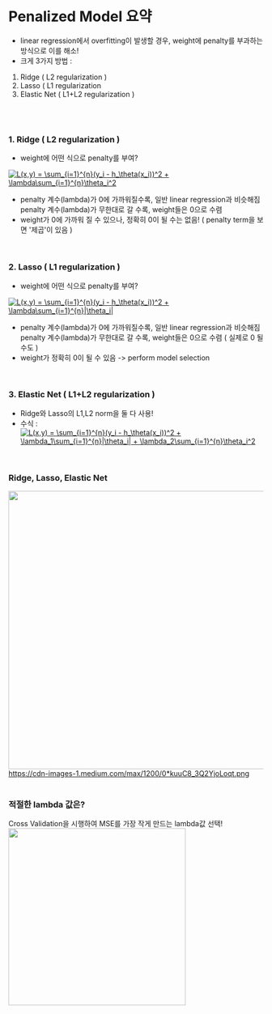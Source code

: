 # Penalized Model 요약
- linear regression에서 overfitting이 발생할 경우, weight에 penalty를 부과하는 방식으로 이를 해소!
- 크게 3가지 방법 : 
 1) Ridge ( L2 regularization )
 2) Lasso ( L1 regularization
 3) Elastic Net ( L1+L2 regularization )
</br>
</br>

### 1. Ridge ( L2 regularization )
- weight에 어떤 식으로 penalty를 부여? </br>

<a href="https://www.codecogs.com/eqnedit.php?latex=L(x,y)&space;=&space;\sum_{i=1}^{n}(y_i&space;-&space;h_\theta(x_i))^2&space;&plus;&space;\lambda\sum_{i=1}^{n}\theta_i^2" target="_blank"><img src="https://latex.codecogs.com/gif.latex?L(x,y)&space;=&space;\sum_{i=1}^{n}(y_i&space;-&space;h_\theta(x_i))^2&space;&plus;&space;\lambda\sum_{i=1}^{n}\theta_i^2" title="L(x,y) = \sum_{i=1}^{n}(y_i - h_\theta(x_i))^2 + \lambda\sum_{i=1}^{n}\theta_i^2" /></a>
</br>
- penalty 계수(lambda)가 0에 가까워질수록, 일반 linear regression과 비슷해짐 </br>
  penalty 계수(lambda)가 무한대로 갈 수록, weight들은 0으로 수렴
- weight가 0에 가까워 질 수 있으나, 정확히 0이 될 수는 없음! ( penalty term을 보면 '제곱'이 있음 )
</br>

### 2. Lasso ( L1 regularization )
- weight에 어떤 식으로 penalty를 부여? </br>

<a href="https://www.codecogs.com/eqnedit.php?latex=L(x,y)&space;=&space;\sum_{i=1}^{n}(y_i&space;-&space;h_\theta(x_i))^2&space;&plus;&space;\lambda\sum_{i=1}^{n}|\theta_i|" target="_blank"><img src="https://latex.codecogs.com/gif.latex?L(x,y)&space;=&space;\sum_{i=1}^{n}(y_i&space;-&space;h_\theta(x_i))^2&space;&plus;&space;\lambda\sum_{i=1}^{n}|\theta_i|" title="L(x,y) = \sum_{i=1}^{n}(y_i - h_\theta(x_i))^2 + \lambda\sum_{i=1}^{n}|\theta_i|" /></a>
</br>
- penalty 계수(lambda)가 0에 가까워질수록, 일반 linear regression과 비슷해짐 </br>
  penalty 계수(lambda)가 무한대로 갈 수록, weight들은 0으로 수렴 ( 실제로 0 될 수도 )
- weight가 정확히 0이 될 수 있음 -> perform model selection
</br>

### 3. Elastic Net ( L1+L2 regularization )
- Ridge와 Lasso의 L1,L2 norm을 둘 다 사용!
- 수식 : </br>
<a href="https://www.codecogs.com/eqnedit.php?latex=L(x,y)&space;=&space;\sum_{i=1}^{n}(y_i&space;-&space;h_\theta(x_i))^2&space;&plus;&space;\lambda_1\sum_{i=1}^{n}|\theta_i|&space;&plus;&space;\lambda_2\sum_{i=1}^{n}\theta_i^2" target="_blank"><img src="https://latex.codecogs.com/gif.latex?L(x,y)&space;=&space;\sum_{i=1}^{n}(y_i&space;-&space;h_\theta(x_i))^2&space;&plus;&space;\lambda_1\sum_{i=1}^{n}|\theta_i|&space;&plus;&space;\lambda_2\sum_{i=1}^{n}\theta_i^2" title="L(x,y) = \sum_{i=1}^{n}(y_i - h_\theta(x_i))^2 + \lambda_1\sum_{i=1}^{n}|\theta_i| + \lambda_2\sum_{i=1}^{n}\theta_i^2" /></a>
</br>

### Ridge, Lasso, Elastic Net
<img src="https://cdn-images-1.medium.com/max/1200/0*kuuC8_3Q2YjoLoqt.png" width="550" /> </br>
https://cdn-images-1.medium.com/max/1200/0*kuuC8_3Q2YjoLoqt.png
</br>
</br>

### 적절한 lambda 값은? </br>
Cross Validation을 시행하여 MSE를 가장 작게 만드는 lambda값 선택!  </br>
<img src="https://i.stack.imgur.com/bzG36.png" width="350" /> </br>
